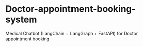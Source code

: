 # Doctor-appointment-booking-system
Medical Chatbot (LangChain + LangGraph + FastAPI) for Doctor appointment booking 
